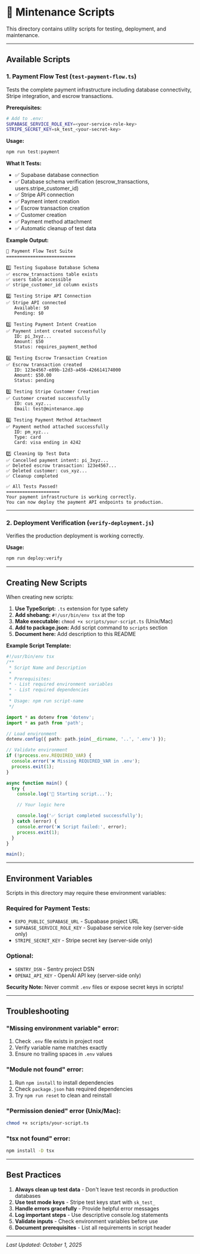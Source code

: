 # 📜 Mintenance Scripts

This directory contains utility scripts for testing, deployment, and maintenance.

---

## Available Scripts

### 1. **Payment Flow Test** (`test-payment-flow.ts`)

Tests the complete payment infrastructure including database connectivity, Stripe integration, and escrow transactions.

**Prerequisites:**
```bash
# Add to .env:
SUPABASE_SERVICE_ROLE_KEY=<your-service-role-key>
STRIPE_SECRET_KEY=sk_test_<your-secret-key>
```

**Usage:**
```bash
npm run test:payment
```

**What It Tests:**
- ✅ Supabase database connection
- ✅ Database schema verification (escrow_transactions, users.stripe_customer_id)
- ✅ Stripe API connection
- ✅ Payment intent creation
- ✅ Escrow transaction creation
- ✅ Customer creation
- ✅ Payment method attachment
- ✅ Automatic cleanup of test data

**Example Output:**
```
🧪 Payment Flow Test Suite
==========================

1️⃣ Testing Supabase Database Schema
✅ escrow_transactions table exists
✅ users table accessible
✅ stripe_customer_id column exists

2️⃣ Testing Stripe API Connection
✅ Stripe API connected
   Available: $0
   Pending: $0

3️⃣ Testing Payment Intent Creation
✅ Payment intent created successfully
   ID: pi_3xyz...
   Amount: $50
   Status: requires_payment_method

4️⃣ Testing Escrow Transaction Creation
✅ Escrow transaction created
   ID: 123e4567-e89b-12d3-a456-426614174000
   Amount: $50.00
   Status: pending

5️⃣ Testing Stripe Customer Creation
✅ Customer created successfully
   ID: cus_xyz...
   Email: test@mintenance.app

6️⃣ Testing Payment Method Attachment
✅ Payment method attached successfully
   ID: pm_xyz...
   Type: card
   Card: visa ending in 4242

7️⃣ Cleaning Up Test Data
✅ Cancelled payment intent: pi_3xyz...
✅ Deleted escrow transaction: 123e4567...
✅ Deleted customer: cus_xyz...
✅ Cleanup completed

✅ All Tests Passed!
====================
Your payment infrastructure is working correctly.
You can now deploy the payment API endpoints to production.
```

---

### 2. **Deployment Verification** (`verify-deployment.js`)

Verifies the production deployment is working correctly.

**Usage:**
```bash
npm run deploy:verify
```

---

## Creating New Scripts

When creating new scripts:

1. **Use TypeScript:** `.ts` extension for type safety
2. **Add shebang:** `#!/usr/bin/env tsx` at the top
3. **Make executable:** `chmod +x scripts/your-script.ts` (Unix/Mac)
4. **Add to package.json:** Add script command to `scripts` section
5. **Document here:** Add description to this README

**Example Script Template:**
```typescript
#!/usr/bin/env tsx
/**
 * Script Name and Description
 *
 * Prerequisites:
 * - List required environment variables
 * - List required dependencies
 *
 * Usage: npm run script-name
 */

import * as dotenv from 'dotenv';
import * as path from 'path';

// Load environment
dotenv.config({ path: path.join(__dirname, '..', '.env') });

// Validate environment
if (!process.env.REQUIRED_VAR) {
  console.error('❌ Missing REQUIRED_VAR in .env');
  process.exit(1);
}

async function main() {
  try {
    console.log('🚀 Starting script...');

    // Your logic here

    console.log('✅ Script completed successfully');
  } catch (error) {
    console.error('❌ Script failed:', error);
    process.exit(1);
  }
}

main();
```

---

## Environment Variables

Scripts in this directory may require these environment variables:

### Required for Payment Tests:
- `EXPO_PUBLIC_SUPABASE_URL` - Supabase project URL
- `SUPABASE_SERVICE_ROLE_KEY` - Supabase service role key (server-side only)
- `STRIPE_SECRET_KEY` - Stripe secret key (server-side only)

### Optional:
- `SENTRY_DSN` - Sentry project DSN
- `OPENAI_API_KEY` - OpenAI API key (server-side only)

**Security Note:** Never commit `.env` files or expose secret keys in scripts!

---

## Troubleshooting

### "Missing environment variable" error:
1. Check `.env` file exists in project root
2. Verify variable name matches exactly
3. Ensure no trailing spaces in `.env` values

### "Module not found" error:
1. Run `npm install` to install dependencies
2. Check `package.json` has required dependencies
3. Try `npm run reset` to clean and reinstall

### "Permission denied" error (Unix/Mac):
```bash
chmod +x scripts/your-script.ts
```

### "tsx not found" error:
```bash
npm install -D tsx
```

---

## Best Practices

1. **Always clean up test data** - Don't leave test records in production databases
2. **Use test mode keys** - Stripe test keys start with `sk_test_`
3. **Handle errors gracefully** - Provide helpful error messages
4. **Log important steps** - Use descriptive console.log statements
5. **Validate inputs** - Check environment variables before use
6. **Document prerequisites** - List all requirements in script header

---

*Last Updated: October 1, 2025*
